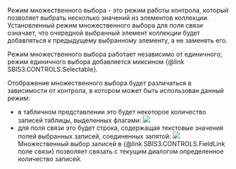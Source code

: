 Режим множественного выбора - это режим работы контрола, который позволяет выбрать несколько значений
из элементов коллекции.
Установленный режим множественного выбора для поля связи означает, что очередной выбранный элемент 
коллекции будет добавляться к предыдущему выбранному элементу, а не заменять его.

Режим множественного выбора работает независимо от единичного;
режим единичного выбора добавляется миксином {@link SBIS3.CONTROLS.Selectable}.
 
Отображение множественного выбора будет различаться в зависимости от контрола,
в котором может быть использован данный режим:
- в табличном представлении это будет некоторое количество записей таблицы, выделенных флагами:
![](/MultiSelectable01.png)
- для поля связи это будет строка, содержащая текстовые значения полей выбранных записей, соединенных запятой:
![](/MultiSelectable02.png)
Множественный выбор записей в {@link SBIS3.CONTROLS.FieldLink поле связи} позволяет связать с текущим диалогом
определенное количество записей.
